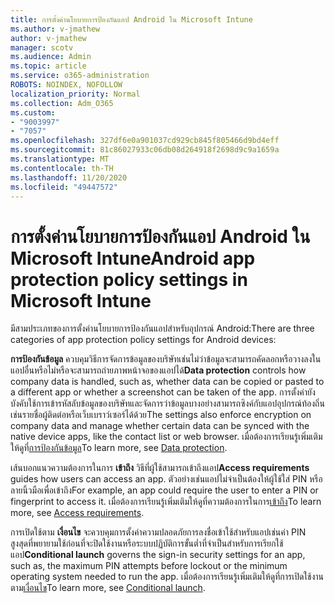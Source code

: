 ```yaml
---
title: การตั้งค่านโยบายการป้องกันแอป Android ใน Microsoft Intune
ms.author: v-jmathew
author: v-jmathew
manager: scotv
ms.audience: Admin
ms.topic: article
ms.service: o365-administration
ROBOTS: NOINDEX, NOFOLLOW
localization_priority: Normal
ms.collection: Adm_O365
ms.custom:
- "9003997"
- "7057"
ms.openlocfilehash: 327df6e0a901037cd929cb845f805466d9bd4eff
ms.sourcegitcommit: 81c86027933c06db08d264918f2698d9c9a1659a
ms.translationtype: MT
ms.contentlocale: th-TH
ms.lasthandoff: 11/20/2020
ms.locfileid: "49447572"
---
```

# <a name="android-app-protection-policy-settings-in-microsoft-intune"></a><span data-ttu-id="6aace-102">การตั้งค่านโยบายการป้องกันแอป Android ใน Microsoft Intune</span><span class="sxs-lookup"><span data-stu-id="6aace-102">Android app protection policy settings in Microsoft Intune</span></span>

<span data-ttu-id="6aace-103">มีสามประเภทของการตั้งค่านโยบายการป้องกันแอปสำหรับอุปกรณ์ Android:</span><span class="sxs-lookup"><span data-stu-id="6aace-103">There are three categories of app protection policy settings for Android devices:</span></span>

<span data-ttu-id="6aace-104">**การป้องกันข้อมูล** ควบคุมวิธีการจัดการข้อมูลของบริษัทเช่นไม่ว่าข้อมูลจะสามารถคัดลอกหรือวางลงในแอปอื่นหรือไม่หรือจะสามารถถ่ายภาพหน้าจอของแอปได้</span><span class="sxs-lookup"><span data-stu-id="6aace-104">**Data protection** controls how company data is handled, such as, whether data can be copied or pasted to a different app or whether a screenshot can be taken of the app.</span></span> <span data-ttu-id="6aace-105">การตั้งค่ายังบังคับใช้การเข้ารหัสลับข้อมูลของบริษัทและจัดการว่าข้อมูลบางอย่างสามารถซิงค์กับแอปอุปกรณ์ท้องถิ่นเช่นรายชื่อผู้ติดต่อหรือเว็บเบราว์เซอร์ได้ด้วย</span><span class="sxs-lookup"><span data-stu-id="6aace-105">The settings also enforce encryption on company data and manage whether certain data can be synced with the native device apps, like the contact list or web browser.</span></span> <span data-ttu-id="6aace-106">เมื่อต้องการเรียนรู้เพิ่มเติมให้ดูที่[การป้องกันข้อมูล](https://go.microsoft.com/fwlink/?linkid=2135259)</span><span class="sxs-lookup"><span data-stu-id="6aace-106">To learn more, see [Data protection](https://go.microsoft.com/fwlink/?linkid=2135259).</span></span>

<span data-ttu-id="6aace-107">เส้นบอกแนวความต้องการในการ **เข้าถึง** วิธีที่ผู้ใช้สามารถเข้าถึงแอป</span><span class="sxs-lookup"><span data-stu-id="6aace-107">**Access requirements** guides how users can access an app.</span></span> <span data-ttu-id="6aace-108">ตัวอย่างเช่นแอปไม่จำเป็นต้องให้ผู้ใช้ใส่ PIN หรือลายนิ้วมือเพื่อเข้าถึง</span><span class="sxs-lookup"><span data-stu-id="6aace-108">For example, an app could require the user to enter a PIN or fingerprint to access it.</span></span> <span data-ttu-id="6aace-109">เมื่อต้องการเรียนรู้เพิ่มเติมให้ดูที่ความต้องการในการ[เข้าถึง](https://go.microsoft.com/fwlink/?linkid=2135260)</span><span class="sxs-lookup"><span data-stu-id="6aace-109">To learn more, see [Access requirements](https://go.microsoft.com/fwlink/?linkid=2135260).</span></span>

<span data-ttu-id="6aace-110">การเปิดใช้ตาม **เงื่อนไข** จะควบคุมการตั้งค่าความปลอดภัยการลงชื่อเข้าใช้สำหรับแอปเช่นค่า PIN สูงสุดที่พยายามใช้ก่อนที่จะปิดใช้งานหรือระบบปฏิบัติการขั้นต่ำที่จำเป็นสำหรับการเรียกใช้แอป</span><span class="sxs-lookup"><span data-stu-id="6aace-110">**Conditional launch** governs the sign-in security settings for an app, such as, the maximum PIN attempts before lockout or the minimum operating system needed to run the app.</span></span> <span data-ttu-id="6aace-111">เมื่อต้องการเรียนรู้เพิ่มเติมให้ดูที่การเปิดใช้งานตาม[เงื่อนไข](https://go.microsoft.com/fwlink/?linkid=2135507)</span><span class="sxs-lookup"><span data-stu-id="6aace-111">To learn more, see [Conditional launch](https://go.microsoft.com/fwlink/?linkid=2135507).</span></span>
